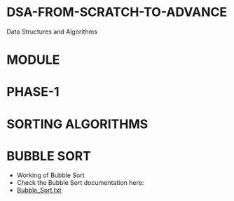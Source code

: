 # DSA-FROM-SCRATCH-TO-ADVANCE
Data Structures and Algorithms

# MODULE
# PHASE-1
  # SORTING ALGORITHMS
  # BUBBLE SORT
  - Working of Bubble Sort
  - Check the Bubble Sort documentation here:  
  - [Bubble_Sort.txt](https://github.com/vinayakmishra4/JAVA-LEARNING/blob/main/Sort-Algo/Bubble_Sort.txt)
